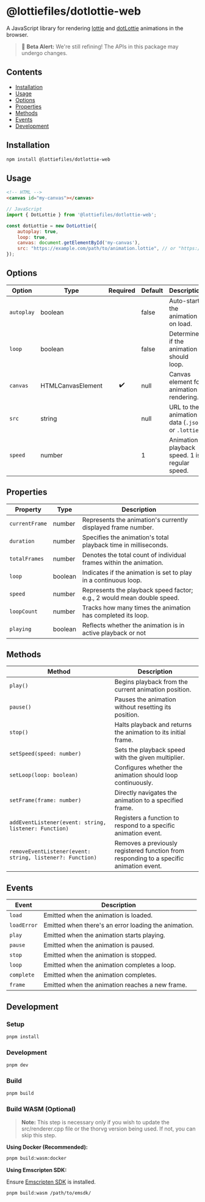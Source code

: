 # @lottiefiles/dotlottie-web

A JavaScript library for rendering [lottie](https://lottiefiles.github.io/lottie-docs/) and [dotLottie](https://dotlottie.io) animations in the browser.

> 🚧 **Beta Alert:** We're still refining! The APIs in this package may undergo changes.

## Contents

- [Installation](#installation)
- [Usage](#usage)
- [Options](#options)
- [Properties](#properties)
- [Methods](#methods)
- [Events](#events)
- [Development](#development)

## Installation

```bash
npm install @lottiefiles/dotlottie-web
```

## Usage

```html
<!-- HTML -->
<canvas id="my-canvas"></canvas>
```

```javascript
// JavaScript
import { DotLottie } from '@lottiefiles/dotlottie-web';

const dotLottie = new DotLottie({
    autoplay: true,
    loop: true,
    canvas: document.getElementById('my-canvas'),
    src: "https://example.com/path/to/animation.lottie", // or "https://example.com/path/to/animation.json"
});
```

## Options

| Option      | Type               | Required | Default | Description                                                                                        |
|-------------|--------------------|:--------:|---------|----------------------------------------------------------------------------------------------------|
| `autoplay`  | boolean            |          | false   | Auto-starts the animation on load.                                                                  |
| `loop`      | boolean            |          | false   | Determines if the animation should loop.                                                            |
| `canvas`    | HTMLCanvasElement  | ✔️       | null    | Canvas element for animation rendering.                                                             |
| `src`       | string             |          | null    | URL to the animation data (`.json` or `.lottie`).                                                   |
| `speed`     | number             |          | 1       | Animation playback speed. 1 is regular speed.                                                       |

## Properties

| Property      | Type    | Description                                                       |
|---------------|---------|-------------------------------------------------------------------|
| `currentFrame`| number  | Represents the animation's currently displayed frame number.      |
| `duration`    | number  | Specifies the animation's total playback time in milliseconds.    |
| `totalFrames` | number  | Denotes the total count of individual frames within the animation.|
| `loop`        | boolean | Indicates if the animation is set to play in a continuous loop.   |
| `speed`       | number  | Represents the playback speed factor; e.g., 2 would mean double speed.|
| `loopCount`   | number  | Tracks how many times the animation has completed its loop.       |
| `playing`     | boolean | Reflects whether the animation is in active playback or not       |

## Methods

| Method                                                     | Description                                                                           |
|------------------------------------------------------------|---------------------------------------------------------------------------------------|
| `play()`                                                   | Begins playback from the current animation position.                                  |
| `pause()`                                                  | Pauses the animation without resetting its position.                                  |
| `stop()`                                                   | Halts playback and returns the animation to its initial frame.                        |
| `setSpeed(speed: number)`                                  | Sets the playback speed with the given multiplier.                                    |
| `setLoop(loop: boolean)`                                   | Configures whether the animation should loop continuously.                             |
| `setFrame(frame: number)`                                  | Directly navigates the animation to a specified frame.                                |
| `addEventListener(event: string, listener: Function)`      | Registers a function to respond to a specific animation event.                        |
| `removeEventListener(event: string, listener?: Function)`  | Removes a previously registered function from responding to a specific animation event.|

## Events

| Event | Description |
| --- | --- |
| `load` | Emitted when the animation is loaded. |
| `loadError` | Emitted when there's an error loading the animation. |
| `play` | Emitted when the animation starts playing. |
| `pause` | Emitted when the animation is paused. |
| `stop` | Emitted when the animation is stopped. |
| `loop` | Emitted when the animation completes a loop. |
| `complete` | Emitted when the animation completes. |
| `frame` | Emitted when the animation reaches a new frame. |

## Development

### Setup

```bash
pnpm install
```

### Development

```bash
pnpm dev
```

### Build

```bash
pnpm build
```

### Build WASM (Optional)

> **Note:** This step is necessary only if you wish to update the src/renderer.cpp file or the thorvg version being used. If not, you can skip this step.

**Using Docker (Recommended):**

```bash
pnpm build:wasm:docker
```

**Using Emscripten SDK:**

Ensure [Emscripten SDK](https://emscripten.org/docs/getting_started/downloads.html) is installed.

```bash
pnpm build:wasm /path/to/emsdk/
```
